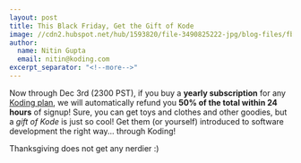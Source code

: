 ```yaml
---
layout: post
title: This Black Friday, Get the Gift of Kode
image: //cdn2.hubspot.net/hub/1593820/file-3490825222-jpg/blog-files/fbnormblackfriday2-1.jpg
author:
  name: Nitin Gupta
  email: nitin@koding.com
excerpt_separator: "<!--more-->"
---
```


Now through Dec 3rd (2300 PST), if you buy a **yearly subscription** <!--more--> for any [Koding plan][6], we will automatically refund you **50% of the total within 24 hours** of signup! Sure, you can get toys and clothes and other goodies, but a _gift of Kode_ is just so cool! Get them (or yourself) introduced to software development the right way... through Koding!

Thanksgiving does not get any nerdier :)

[6]: https://koding.com/Pricing
